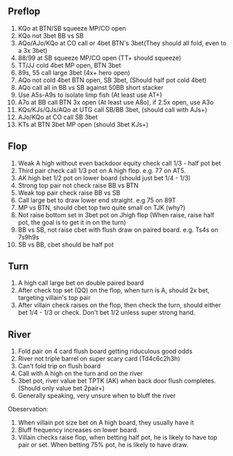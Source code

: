 ## Preflop

1. KQo at BTN/SB squeeze MP/CO open
2. KQo not 3bet BB vs SB
3. AQo/AJo/KQo at CO call or 4bet BTN's 3bet(They should all fold, even to a 3x 3bet)
4. 88/99 at SB squeeze MP/CO open (TT+ should squeeze)
5. TT/JJ cold 4bet MP open, BTN 3bet
6. 89s, 55 call large 3bet (4x+ hero open)
7. AQo not cold 4bet BTN open, SB 3bet, (Should half pot cold 4bet) 
8. AQo call all in BB vs SB against 50BB short stacker
9. Use A5s-A9s to isolate limp fish (At least use AT+)
10. A7o at BB call BTN 3x open (At least use A8o), if 2.5x open, use A3o
11. KQs/KJs/QJs/AQo at UTG call SB/BB 3bet, (should call with AJs+)
12. AJo/KQo at CO call SB 3bet
13. KTs at BTN 3bet MP open (should 3bet KJs+)

## Flop

1. Weak A high without even backdoor equity check call 1/3 - half pot bet
2. Third pair check call 1/3 pot on A high flop. e.g. 77 on AT5.
3. AK high bet 1/2 pot on lower board (should just bet 1/4 - 1/3)
4. Strong top pair not check raise BB vs BTN
5. Weak top pair check raise BB vs SB
6. Call large bet to draw lower end straight. e.g 75 on 89T
7. MP vs BTN, should cbet top two quite small on TJK (why?)
8. Not raise bottom set in 3bet pot on Jhigh flop (When raise, raise half pot, the goal is to get it in on the turn)
9. BB vs SB, not raise cbet with flush draw on paired board. e.g. Ts4s on 7s9h9s
10. SB vs BB, cbet should be half pot

## Turn

1. A high call large bet on double paired board
2. After check top set (QQ) on the flop, when turn is A, should 2x bet, targeting villain's top pair
3. After villain check raises on the flop, then check the turn, should either bet 1/4 - 1/3 or check. Don't bet 1/2 unless super strong hand. 

## River

1. Fold pair on 4 card flush board getting riduculous good odds
2. River not triple barrel on super scary card (Td4c6c2h3h)
3. Can't fold trip on flush board
4. Call with A high on the turn and on the river
5. 3bet pot, river value bet TPTK (AK) when back door flush completes. (Should only value bet 2pair+)
6. Generally speaking, very unsure when to bluff the river

Obeservation:

1. When villain pot size bet on A high board, they usually have it
2. Bluff frequency increases on lower board. 
3. Villain checks raise flop, when betting half pot, he is likely to have top pair or set. When betting 75% pot, he is likely to have draw. 
